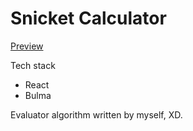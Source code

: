 # Snicket Calculator

[Preview](https://snicketcalculator.netlify.app/)

Tech stack

- React
- Bulma

Evaluator algorithm written by myself, XD.